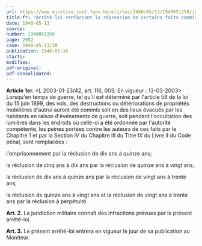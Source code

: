 ```yaml
---
url: https://www.ejustice.just.fgov.be/eli/loi/1940/05/13/1940051350/justel
title-fr: "Arrêté-loi renforcant la répression de certains faits commis en temps de guerre. (NOTE : Consultation des versions antérieur à partir du 01-01-1990 et mis à jour au 13-03-2003)"
date: 1940-05-13
source:
number: 1940051350
page: 2952
case: 1940-05-13/30
publication: 1940-05-16
starts:
modifies:
pdf-original:
pdf-consolidated:
---
```


**Article 1er.** <L 2003-01-23/42, art. 116, 003;  En vigueur :  13-03-2003> Lorsqu'en temps de guerre, tel qu'il est déterminé par l'article 58 de la loi du 15 juin 1899, des vols, des destructions ou détériorations de propriétés mobilières d'autrui auront été commis soit en des lieux évacués par les habitants en raison d'événements de guerre, soit pendant l'occultation des lumières dans les endroits où celle-ci a été ordonnée par l'autorité compétente, les peines portées contre les auteurs de ces faits par le Chapitre 1 et par la Section IV du Chapitre III du Titre IX du Livre II du Code pénal, sont remplacées :

l'emprisonnement par la réclusion de dix ans à quinze ans;

la réclusion de cinq ans à dix ans par la réclusion de quinze ans à vingt ans;

la réclusion de dix ans à quinze ans par la réclusion de vingt ans à trente ans;

la réclusion de quinze ans à vingt ans et la réclusion de vingt ans à trente ans par la réclusion à perpétuité.

**Art. 2.** La juridiction militaire connaît des infractions prévues par le présent arrêté-loi.

**Art. 3.** Le présent arrêté-loi entrera en vigueur le jour de sa publication au Moniteur.

